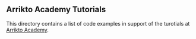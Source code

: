 ## Arrikto Academy Tutorials

This directory contains a list of code examples in support of the turotials at [Arrikto Academy](academy.arrikto.com).